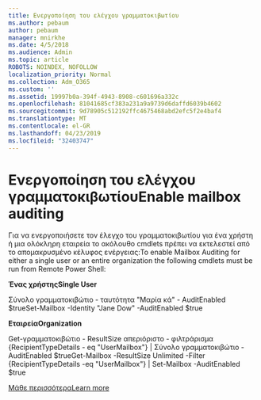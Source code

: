 ```yaml
---
title: Ενεργοποίηση του ελέγχου γραμματοκιβωτίου
ms.author: pebaum
author: pebaum
manager: mnirkhe
ms.date: 4/5/2018
ms.audience: Admin
ms.topic: article
ROBOTS: NOINDEX, NOFOLLOW
localization_priority: Normal
ms.collection: Adm_O365
ms.custom: ''
ms.assetid: 19997b0a-394f-4943-8908-c601696a332c
ms.openlocfilehash: 81041685cf383a231a9a9739d6daffd6039b4602
ms.sourcegitcommit: 9d78905c512192ffc4675468abd2efc5f2e4baf4
ms.translationtype: MT
ms.contentlocale: el-GR
ms.lasthandoff: 04/23/2019
ms.locfileid: "32403747"
---
```

# <a name="enable-mailbox-auditing"></a><span data-ttu-id="19c43-102">Ενεργοποίηση του ελέγχου γραμματοκιβωτίου</span><span class="sxs-lookup"><span data-stu-id="19c43-102">Enable mailbox auditing</span></span>

<span data-ttu-id="19c43-103">Για να ενεργοποιήσετε τον έλεγχο του γραμματοκιβωτίου για ένα χρήστη ή μια ολόκληρη εταιρεία το ακόλουθο cmdlets πρέπει να εκτελεστεί από το απομακρυσμένο κέλυφος ενέργειας:</span><span class="sxs-lookup"><span data-stu-id="19c43-103">To enable Mailbox Auditing for either a single user or an entire organization the following cmdlets must be run from Remote Power Shell:</span></span>
  
 <span data-ttu-id="19c43-104">**Ένας χρήστης**</span><span class="sxs-lookup"><span data-stu-id="19c43-104">**Single User**</span></span>
  
<span data-ttu-id="19c43-105">Σύνολο γραμματοκιβώτιο - ταυτότητα "Μαρία κά" - AuditEnabled $true</span><span class="sxs-lookup"><span data-stu-id="19c43-105">Set-Mailbox -Identity "Jane Dow" -AuditEnabled $true</span></span>
  
 <span data-ttu-id="19c43-106">**Εταιρεία**</span><span class="sxs-lookup"><span data-stu-id="19c43-106">**Organization**</span></span>
  
<span data-ttu-id="19c43-107">Get-γραμματοκιβώτιο - ResultSize απεριόριστο - φιλτράρισμα {RecipientTypeDetails - eq "UserMailbox"} | Σύνολο γραμματοκιβώτιο - AuditEnabled $true</span><span class="sxs-lookup"><span data-stu-id="19c43-107">Get-Mailbox -ResultSize Unlimited -Filter {RecipientTypeDetails -eq "UserMailbox"} | Set-Mailbox -AuditEnabled $true</span></span>
  
[<span data-ttu-id="19c43-108">Μάθε περισσότερα</span><span class="sxs-lookup"><span data-stu-id="19c43-108">Learn more</span></span>](https://support.office.com/article/aaca8987-5b62-458b-9882-c28476a66918)
  

